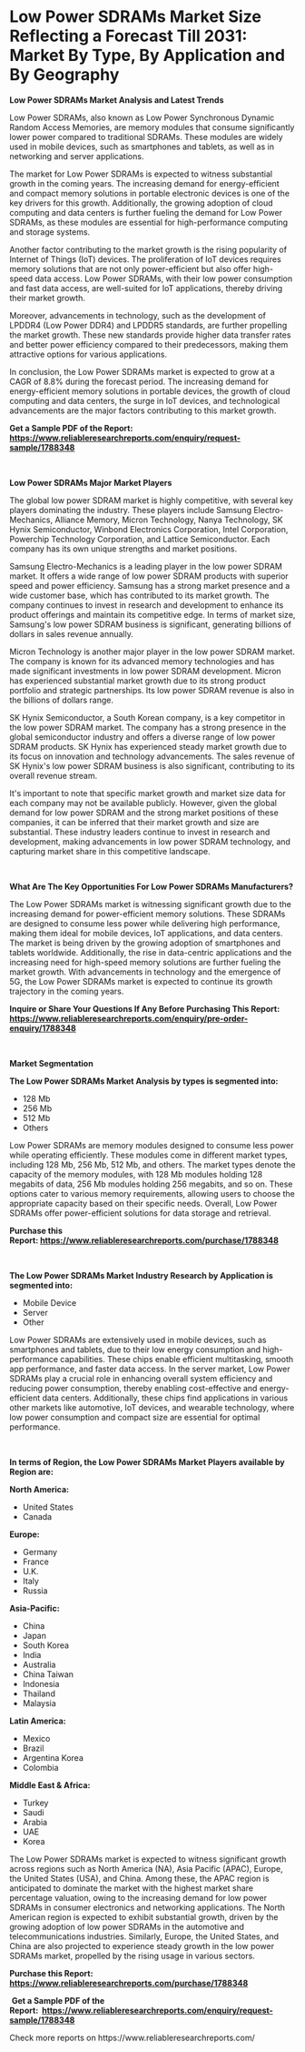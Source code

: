 <p><h1>Low Power SDRAMs Market Size Reflecting a Forecast Till 2031: Market By Type, By Application and By Geography</h1></p><p><strong>Low Power SDRAMs Market Analysis and Latest Trends</strong></p>
<p><p>Low Power SDRAMs, also known as Low Power Synchronous Dynamic Random Access Memories, are memory modules that consume significantly lower power compared to traditional SDRAMs. These modules are widely used in mobile devices, such as smartphones and tablets, as well as in networking and server applications.</p><p>The market for Low Power SDRAMs is expected to witness substantial growth in the coming years. The increasing demand for energy-efficient and compact memory solutions in portable electronic devices is one of the key drivers for this growth. Additionally, the growing adoption of cloud computing and data centers is further fueling the demand for Low Power SDRAMs, as these modules are essential for high-performance computing and storage systems.</p><p>Another factor contributing to the market growth is the rising popularity of Internet of Things (IoT) devices. The proliferation of IoT devices requires memory solutions that are not only power-efficient but also offer high-speed data access. Low Power SDRAMs, with their low power consumption and fast data access, are well-suited for IoT applications, thereby driving their market growth.</p><p>Moreover, advancements in technology, such as the development of LPDDR4 (Low Power DDR4) and LPDDR5 standards, are further propelling the market growth. These new standards provide higher data transfer rates and better power efficiency compared to their predecessors, making them attractive options for various applications.</p><p>In conclusion, the Low Power SDRAMs market is expected to grow at a CAGR of 8.8% during the forecast period. The increasing demand for energy-efficient memory solutions in portable devices, the growth of cloud computing and data centers, the surge in IoT devices, and technological advancements are the major factors contributing to this market growth.</p></p>
<p><strong>Get a Sample PDF of the Report:&nbsp; <a href="https://www.reliableresearchreports.com/enquiry/request-sample/1788348">https://www.reliableresearchreports.com/enquiry/request-sample/1788348</a></strong></p>
<p>&nbsp;</p>
<p><strong>Low Power SDRAMs Major Market Players</strong></p>
<p><p>The global low power SDRAM market is highly competitive, with several key players dominating the industry. These players include Samsung Electro-Mechanics, Alliance Memory, Micron Technology, Nanya Technology, SK Hynix Semiconductor, Winbond Electronics Corporation, Intel Corporation, Powerchip Technology Corporation, and Lattice Semiconductor. Each company has its own unique strengths and market positions.</p><p>Samsung Electro-Mechanics is a leading player in the low power SDRAM market. It offers a wide range of low power SDRAM products with superior speed and power efficiency. Samsung has a strong market presence and a wide customer base, which has contributed to its market growth. The company continues to invest in research and development to enhance its product offerings and maintain its competitive edge. In terms of market size, Samsung's low power SDRAM business is significant, generating billions of dollars in sales revenue annually.</p><p>Micron Technology is another major player in the low power SDRAM market. The company is known for its advanced memory technologies and has made significant investments in low power SDRAM development. Micron has experienced substantial market growth due to its strong product portfolio and strategic partnerships. Its low power SDRAM revenue is also in the billions of dollars range.</p><p>SK Hynix Semiconductor, a South Korean company, is a key competitor in the low power SDRAM market. The company has a strong presence in the global semiconductor industry and offers a diverse range of low power SDRAM products. SK Hynix has experienced steady market growth due to its focus on innovation and technology advancements. The sales revenue of SK Hynix's low power SDRAM business is also significant, contributing to its overall revenue stream.</p><p>It's important to note that specific market growth and market size data for each company may not be available publicly. However, given the global demand for low power SDRAM and the strong market positions of these companies, it can be inferred that their market growth and size are substantial. These industry leaders continue to invest in research and development, making advancements in low power SDRAM technology, and capturing market share in this competitive landscape.</p></p>
<p>&nbsp;</p>
<p><strong>What Are The Key Opportunities For Low Power SDRAMs Manufacturers?</strong></p>
<p><p>The Low Power SDRAMs market is witnessing significant growth due to the increasing demand for power-efficient memory solutions. These SDRAMs are designed to consume less power while delivering high performance, making them ideal for mobile devices, IoT applications, and data centers. The market is being driven by the growing adoption of smartphones and tablets worldwide. Additionally, the rise in data-centric applications and the increasing need for high-speed memory solutions are further fueling the market growth. With advancements in technology and the emergence of 5G, the Low Power SDRAMs market is expected to continue its growth trajectory in the coming years.</p></p>
<p><strong>Inquire or Share Your Questions If Any Before Purchasing This Report: <a href="https://www.reliableresearchreports.com/enquiry/pre-order-enquiry/1788348">https://www.reliableresearchreports.com/enquiry/pre-order-enquiry/1788348</a></strong></p>
<p>&nbsp;</p>
<p><strong>Market Segmentation</strong></p>
<p><strong>The Low Power SDRAMs Market Analysis by types is segmented into:</strong></p>
<p><ul><li>128 Mb</li><li>256 Mb</li><li>512 Mb</li><li>Others</li></ul></p>
<p><p>Low Power SDRAMs are memory modules designed to consume less power while operating efficiently. These modules come in different market types, including 128 Mb, 256 Mb, 512 Mb, and others. The market types denote the capacity of the memory modules, with 128 Mb modules holding 128 megabits of data, 256 Mb modules holding 256 megabits, and so on. These options cater to various memory requirements, allowing users to choose the appropriate capacity based on their specific needs. Overall, Low Power SDRAMs offer power-efficient solutions for data storage and retrieval.</p></p>
<p><strong>Purchase this Report:&nbsp;<a href="https://www.reliableresearchreports.com/purchase/1788348">https://www.reliableresearchreports.com/purchase/1788348</a></strong></p>
<p>&nbsp;</p>
<p><strong>The Low Power SDRAMs Market Industry Research by Application is segmented into:</strong></p>
<p><ul><li>Mobile Device</li><li>Server</li><li>Other</li></ul></p>
<p><p>Low Power SDRAMs are extensively used in mobile devices, such as smartphones and tablets, due to their low energy consumption and high-performance capabilities. These chips enable efficient multitasking, smooth app performance, and faster data access. In the server market, Low Power SDRAMs play a crucial role in enhancing overall system efficiency and reducing power consumption, thereby enabling cost-effective and energy-efficient data centers. Additionally, these chips find applications in various other markets like automotive, IoT devices, and wearable technology, where low power consumption and compact size are essential for optimal performance.</p></p>
<p>&nbsp;</p>
<p><strong>In terms of Region, the Low Power SDRAMs Market Players available by Region are:</strong></p>
<p>
    <p> <strong> North America: </strong>
        <ul>
            <li>United States</li>
            <li>Canada</li>
        </ul>
        </p> 
    <p> <strong> Europe: </strong>
        <ul>
            <li>Germany</li>
            <li>France</li>
            <li>U.K.</li>
            <li>Italy</li>
            <li>Russia</li>
        </ul>
        </p> 
    <p> <strong> Asia-Pacific: </strong>
        <ul>
            <li>China</li>
            <li>Japan</li>
            <li>South Korea</li>
            <li>India</li>
            <li>Australia</li>
            <li>China Taiwan</li>
            <li>Indonesia</li>
            <li>Thailand</li>
            <li>Malaysia</li>
        </ul>
        </p> 
    <p> <strong> Latin America: </strong>
        <ul>
            <li>Mexico</li>
            <li>Brazil</li>
            <li>Argentina Korea</li>
            <li>Colombia</li>
        </ul>
        </p> 
    <p> <strong> Middle East & Africa: </strong>
        <ul>
            <li>Turkey</li>
            <li>Saudi</li>
            <li>Arabia</li>
            <li>UAE</li>
            <li>Korea</li>
        </ul>
    </p>
    </p>
<p><p>The Low Power SDRAMs market is expected to witness significant growth across regions such as North America (NA), Asia Pacific (APAC), Europe, the United States (USA), and China. Among these, the APAC region is anticipated to dominate the market with the highest market share percentage valuation, owing to the increasing demand for low power SDRAMs in consumer electronics and networking applications. The North American region is expected to exhibit substantial growth, driven by the growing adoption of low power SDRAMs in the automotive and telecommunications industries. Similarly, Europe, the United States, and China are also projected to experience steady growth in the low power SDRAMs market, propelled by the rising usage in various sectors.</p></p>
<p><strong>Purchase this Report: <a href="https://www.reliableresearchreports.com/purchase/1788348">https://www.reliableresearchreports.com/purchase/1788348</a></strong></p>
<p>&nbsp;<strong>Get a Sample PDF of the Report:&nbsp;&nbsp;<a href="https://www.reliableresearchreports.com/enquiry/request-sample/1788348">https://www.reliableresearchreports.com/enquiry/request-sample/1788348</a></strong></p>
<p><strong></strong></p>
<p>Check more reports on https://www.reliableresearchreports.com/</p>